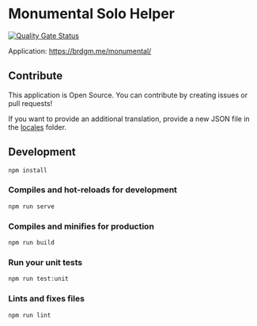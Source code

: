 # Monumental Solo Helper

[![Quality Gate Status](https://sonarcloud.io/api/project_badges/measure?project=brdgm_monumental-solo-helper&metric=alert_status)](https://sonarcloud.io/summary/new_code?id=brdgm_monumental-solo-helper)


Application: https://brdgm.me/monumental/


## Contribute

This application is Open Source. You can contribute by creating issues or pull requests!

If you want to provide an additional translation, provide a new JSON file in the [locales](https://github.com/brdgm/monumental-solo-helper/tree/develop/src/locales) folder.


## Development
```
npm install
```

### Compiles and hot-reloads for development
```
npm run serve
```

### Compiles and minifies for production
```
npm run build
```

### Run your unit tests
```
npm run test:unit
```

### Lints and fixes files
```
npm run lint
```
